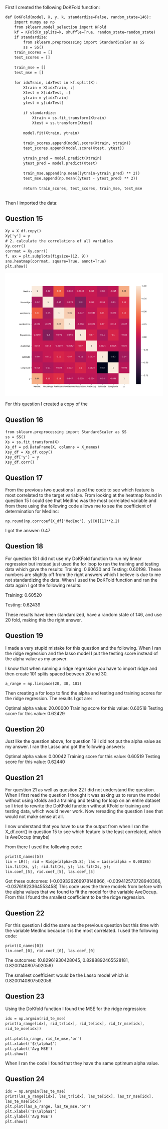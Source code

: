 First I created the following DoKFold function:

```
def DoKFold(model, X, y, k, standardize=False, random_state=146):
    import numpy as np
    from sklearn.model_selection import KFold
    kf = KFold(n_splits=k, shuffle=True, random_state=random_state)
    if standardize:
        from sklearn.preprocessing import StandardScaler as SS
        ss = SS()
    train_scores = []
    test_scores = []

    train_mse = []
    test_mse = []

    for idxTrain, idxTest in kf.split(X):
        Xtrain = X[idxTrain, :]
        Xtest = X[idxTest, :]
        ytrain = y[idxTrain]
        ytest = y[idxTest]

        if standardize:
            Xtrain = ss.fit_transform(Xtrain)
            Xtest = ss.transform(Xtest)

        model.fit(Xtrain, ytrain)

        train_scores.append(model.score(Xtrain, ytrain))
        test_scores.append(model.score(Xtest, ytest))

        ytrain_pred = model.predict(Xtrain)
        ytest_pred = model.predict(Xtest)

        train_mse.append(np.mean((ytrain-ytrain_pred) ** 2))
        test_mse.append(np.mean((ytest - ytest_pred) ** 2))

        return train_scores, test_scores, train_mse, test_mse
        
 ```
 
 Then I imported the data: 
 
 

## Question 15 ##

 ```
Xy = X_df.copy()
Xy['y'] = y
# 2. calculate the correlations of all variables
Xy.corr()
corrmat = Xy.corr()
f, ax = plt.subplots(figsize=(12, 9))
sns.heatmap(corrmat, square=True, annot=True)
plt.show()
 ```
![heatmap](heatmap_1.png)

For this question I created a copy of the 

## Question 16 ##

 ```
from sklearn.preprocessing import StandardScaler as SS
ss = SS()
Xs = ss.fit_transform(X)
Xs_df = pd.DataFrame(X, columns = X_names)
Xsy_df = Xs_df.copy()
Xsy_df['y'] = y
Xsy_df.corr()
 ```

## Question 17 ##

From the previous two questions I used the code to see which feature is most correlated to the target variable. From looking at the heatmap found in question 15 I could see that MedInc was the most correlated variable and from there using the following code allows me to see the coefficient of determination for MedInc:


 ```
 np.round(np.corrcoef(X_df['MedInc'], y)[0][1]**2,2)
  ```

I got the answer: 0.47


## Question 18 ##

For question 18 I did not use my DoKFold function to run my linear regression but instead just used the for loop to run the training and testing data which gave the results: Training: 0.60630 and Testing: 0.60198. These numbers are slightly off from the right answers which I believe is due to me not standardizing the data. When I used the DoKFold function and ran the data again I got the following results:

Training: 0.60520

Testing: 0.62439

These results have been standardized, have a random state of 146, and use 20 fold, making this the right answer.

## Question 19 ##

I made a very stupid mistake for this question and the following. When I ran the ridge regression and the lasso model I put the testing score instead of the alpha value as my answer. 

I know that when running a ridge regression you have to import ridge and then create 101 splits spaced between 20 and 30.

  ```
a_range = np.linspace(20, 30, 101)

  ```
Then creating a for loop to find the alpha and testing and training scores for the ridge regression. The results I got are: 

Optimal alpha value: 20.00000
Training score for this value: 0.60518
Testing score for this value: 0.62429


## Question 20 ##

Just like the question above, for question 19 I did not put the alpha value as my answer. I ran the Lasso and got the following answers:

Optimal alpha value: 0.00042
Training score for this value: 0.60519
Testing score for this value: 0.62440

## Question 21 ## 

For question 21 as well as question 22 I did not understand the question. When I first read the question I thought it was asking us to rerun the model without using kfolds and a training and testing for loop on an entire dataset so I tried to rewrite the DoKFold function without KFold or training and testing data, which would never work. Now rereading the question I see that would not make sense at all. 

I now understand that you have to use the output from when I ran the X_df.corr() in question 15 to see which feature is the least correlated, which is AveOccup (maybe)

From there I used the following code: 

  ```
print(X_names[5])
lin = LR(); rid = Ridge(alpha=25.8); las = Lasso(alpha = 0.00186)
lin.fit(Xs, y); rid.fit(Xs, y); las.fit(Xs, y);
lin.coef_[5], rid.coef_[5], las.coef_[5]
  ```

Got these outcomes: (-0.039326266978148866, -0.039412573728940366, -0.03761823364553458)
This code uses the three models from before with the alpha values that we found to fit the model for the variable AveOccup. From this I found the smallest coefficient to be the ridge regression. 


## Question 22 ##

For this question I did the same as the previous question but this time with the variable MedInc because it is the most correlated. 
I used the following code: 

  ```
print(X_names[0])
lin.coef_[0], rid.coef_[0], las.coef_[0]
  ```

The outcomes: (0.82961930428045, 0.8288892465528181, 0.8200140807502059)

The smallest coefficient would be the Lasso model which is 0.8200140807502059. 

## Question 23 ##

Using the DoKfold function I found the MSE for the ridge regression:

  ```
idx = np.argmin(rid_te_mse)
print(a_range[idx], rid_tr[idx], rid_te[idx], rid_tr_mse[idx], rid_te_mse[idx])

plt.plot(a_range, rid_te_mse,'or')
plt.xlabel('$\\alpha$')
plt.ylabel('Avg MSE')
plt.show()
  ```
  
When I ran the code I found that they have the same optimum alpha value. 
  
## Question 24 ##

  ```
idx = np.argmin(las_te_mse)
print(las_a_range[idx], las_tr[idx], las_te[idx], las_tr_mse[idx], las_te_mse[idx])
plt.plot(las_a_range, las_te_mse,'or')
plt.xlabel('$\\alpha$')
plt.ylabel('Avg MSE')
plt.show()
  ```
  
